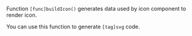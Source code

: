 Function `[func]buildIcon()` generates data used by icon component to render icon.

You can use this function to generate `[tag]svg` code.
